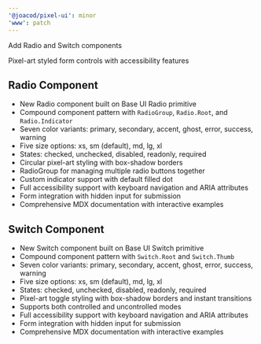 ```yaml
---
'@joacod/pixel-ui': minor
'www': patch
---
```


Add Radio and Switch components

Pixel-art styled form controls with accessibility features

## Radio Component

- New Radio component built on Base UI Radio primitive
- Compound component pattern with `RadioGroup`, `Radio.Root`, and `Radio.Indicator`
- Seven color variants: primary, secondary, accent, ghost, error, success, warning
- Five size options: xs, sm (default), md, lg, xl
- States: checked, unchecked, disabled, readonly, required
- Circular pixel-art styling with box-shadow borders
- RadioGroup for managing multiple radio buttons together
- Custom indicator support with default filled dot
- Full accessibility support with keyboard navigation and ARIA attributes
- Form integration with hidden input for submission
- Comprehensive MDX documentation with interactive examples

## Switch Component

- New Switch component built on Base UI Switch primitive
- Compound component pattern with `Switch.Root` and `Switch.Thumb`
- Seven color variants: primary, secondary, accent, ghost, error, success, warning
- Five size options: xs, sm (default), md, lg, xl
- States: checked, unchecked, disabled, readonly, required
- Pixel-art toggle styling with box-shadow borders and instant transitions
- Supports both controlled and uncontrolled modes
- Full accessibility support with keyboard navigation and ARIA attributes
- Form integration with hidden input for submission
- Comprehensive MDX documentation with interactive examples
